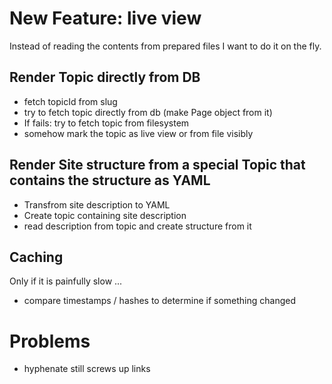 # New Feature: live view

Instead of reading the contents from prepared files I want to do it on the fly.

## Render Topic directly from DB

* fetch topicId from slug
* try to fetch topic directly from db (make Page object from it)
* If fails: try to fetch topic from filesystem
* somehow mark the topic as live view or from file visibly

## Render Site structure from a special Topic that contains the structure as YAML

* Transfrom site description to YAML
* Create topic containing site description
* read description from topic and create structure from it

## Caching

Only if it is painfully slow ...

* compare timestamps / hashes to determine if something changed

# Problems

* hyphenate still screws up links
